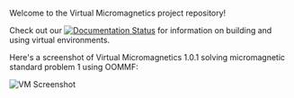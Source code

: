 Welcome to the Virtual Micromagnetics project repository!

Check out our [![Documentation Status](https://readthedocs.org/projects/virtual-micromagnetics/badge/?version=development)](http://virtual-micromagnetics.readthedocs.org/en/development) for information on building and using virtual environments.

Here's a screenshot of Virtual Micromagnetics 1.0.1 solving micromagnetic standard problem 1 using OOMMF:

![VM Screenshot](http://www.southampton.ac.uk/~mv3g08/virmag_screenshot.png)

